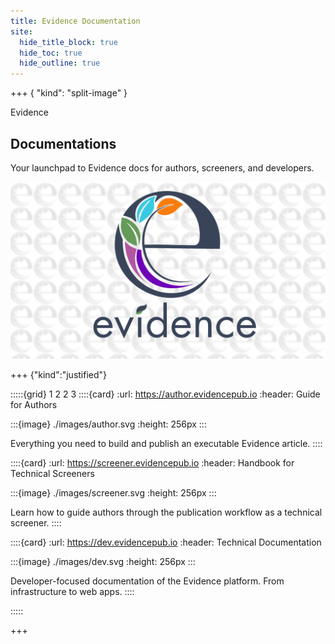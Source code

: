 ```yaml
---
title: Evidence Documentation
site:
  hide_title_block: true
  hide_toc: true
  hide_outline: true
---
```


+++ { "kind": "split-image" }

Evidence

## Documentations

Your launchpad to Evidence docs for authors, screeners, and developers.

![](https://raw.githubusercontent.com/evidencepub/brand/main/banner/png/banner_colored_patterned.png)

+++ {"kind":"justified"}

:::::{grid} 1 2 2 3
::::{card}
:url: https://author.evidencepub.io
:header: Guide for Authors

:::{image} ./images/author.svg
:height: 256px
:::

Everything you need to build and publish an executable Evidence article.
::::

::::{card}
:url: https://screener.evidencepub.io
:header: Handbook for Technical Screeners

:::{image} ./images/screener.svg
:height: 256px
:::

Learn how to guide authors through the publication workflow as a technical screener.
::::

::::{card}
:url: https://dev.evidencepub.io
:header: Technical Documentation

:::{image} ./images/dev.svg
:height: 256px
:::

Developer-focused documentation of the Evidence platform. From infrastructure to web apps.
::::

:::::

+++
